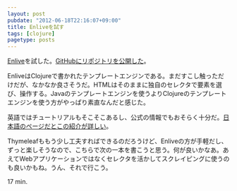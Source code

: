 ```yaml
---
layout: post
pubdate: "2012-06-18T22:16:07+09:00"
title: Enliveを試す
tags: [clojure]
pagetype: posts
---
```

[Enlive](https://github.com/cgrand/enlive)を試した。[GitHubにリポジトリを公開した](https://github.com/bouzuya/clj-benlive)。

EnliveはClojureで書かれたテンプレートエンジンである。まだすこし触っただけだが、なかなか良さそうだ。HTMLはそのままに独自のセレクタで要素を選び、操作する。Javaのテンプレートエンジンを使うよりClojureのテンプレートエンジンを使う方がやっぱり素直なんだと感じた。

英語ではチュートリアルもそこそこあるし、公式の情報でもおそらく十分だ。[日本語のページだとこの紹介が詳しい](http://d.hatena.ne.jp/fatrow/20100407/1270662784)。

Thymeleafももう少し工夫すればできるのだろうけど、Enliveの方が手軽だし、ずっと楽しそうなので、こちらで次の一本を書こうと思う。何が良いかなあ。あえてWebアプリケーションではなくセレクタを活かしてスクレイピングに使うのも良いかもね。うん、それで行こう。

17 min.
